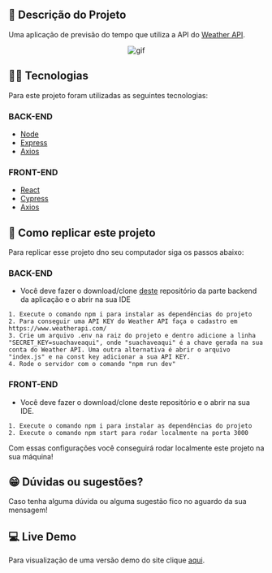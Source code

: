 ## :ledger: Descrição do Projeto

Uma aplicação de previsão do tempo que utiliza a API do [Weather API](https://www.weatherapi.com/).

<p align="center">
<img alt="gif" src="https://media1.giphy.com/media/0sF6VcTIXUQuaR9ZeE/giphy.gif?cid=790b76119e4e0ba3011cf646d57c094c91de3dbff67c5861&rid=giphy.gif&ct=g" />
</p>

## :man_technologist: Tecnologias

Para este projeto foram utilizadas as seguintes tecnologias:

### BACK-END

- [Node](https://nodejs.org/en/)
- [Express](https://expressjs.com/pt-br/)
- [Axios](https://axios-http.com/ptbr/docs/intro)

### FRONT-END

- [React](https://pt-br.reactjs.org/)
- [Cypress](https://www.cypress.io/)
- [Axios](https://axios-http.com/ptbr/docs/intro)

## :dvd: Como replicar este projeto

Para replicar esse projeto dno seu computador siga os passos abaixo:

### BACK-END

- Você deve fazer o download/clone [deste](https://github.com/rodhenr/Previsao-do-Tempo-BackEnd) repositório da parte backend da aplicação e o abrir na sua IDE

```
1. Execute o comando npm i para instalar as dependências do projeto
2. Para conseguir uma API KEY do Weather API faça o cadastro em https://www.weatherapi.com/
3. Crie um arquivo .env na raiz do projeto e dentro adicione a linha "SECRET_KEY=suachaveaqui", onde "suachaveaqui" é a chave gerada na sua conta do Weather API. Uma outra alternativa é abrir o arquivo "index.js" e na const key adicionar a sua API KEY.
4. Rode o servidor com o comando "npm run dev"
```

### FRONT-END

- Você deve fazer o download/clone deste repositório e o abrir na sua IDE.

```
1. Execute o comando npm i para instalar as dependências do projeto
2. Execute o comando npm start para rodar localmente na porta 3000
```

Com essas configurações você conseguirá rodar localmente este projeto na sua máquina!

## :grin: Dúvidas ou sugestões?

Caso tenha alguma dúvida ou alguma sugestão fico no aguardo da sua mensagem!

## :computer: Live Demo

Para visualização de uma versão demo do site clique [aqui](https://rodhenr.github.io/Previsao-do-Tempo-FrontEnd/).
